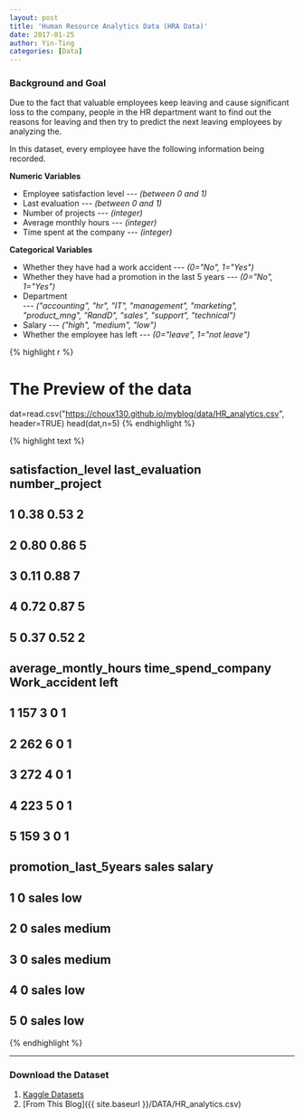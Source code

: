 ```yaml
---
layout: post
title: 'Human Resource Analytics Data (HRA Data)'
date: 2017-01-25
author: Yin-Ting
categories: [Data]
---
```

### Background and Goal
Due to the fact that valuable employees keep leaving and cause significant loss to the company, people in the HR department want to find out the reasons for leaving and then try to predict the next leaving employees by analyzing the.

In this dataset, every employee have the following information being recorded.

**Numeric Variables**

* Employee satisfaction level --- _(between 0 and 1)_
* Last evaluation --- _(between 0 and 1)_
* Number of projects --- _(integer)_
* Average monthly hours --- _(integer)_
* Time spent at the company --- _(integer)_

**Categorical Variables**

* Whether they have had a work accident --- _(0="No", 1="Yes")_
* Whether they have had a promotion in the last 5 years --- _(0="No", 1="Yes")_
* Department <br /> ---
  _("accounting", "hr", "IT", "management", "marketing", "product_mng", "RandD", "sales", "support", "technical")_
* Salary --- _("high", "medium", "low")_
* Whether the employee has left --- _(0="leave", 1="not leave")_


{% highlight r %}
# The Preview of the data
dat=read.csv("https://choux130.github.io/myblog/data/HR_analytics.csv",
             header=TRUE)
head(dat,n=5)
{% endhighlight %}



{% highlight text %}
##   satisfaction_level last_evaluation number_project
## 1               0.38            0.53              2
## 2               0.80            0.86              5
## 3               0.11            0.88              7
## 4               0.72            0.87              5
## 5               0.37            0.52              2
##   average_montly_hours time_spend_company Work_accident left
## 1                  157                  3             0    1
## 2                  262                  6             0    1
## 3                  272                  4             0    1
## 4                  223                  5             0    1
## 5                  159                  3             0    1
##   promotion_last_5years sales salary
## 1                     0 sales    low
## 2                     0 sales medium
## 3                     0 sales medium
## 4                     0 sales    low
## 5                     0 sales    low
{% endhighlight %}

***

### Download the Dataset
1. [Kaggle Datasets](https://www.kaggle.com/ludobenistant/hr-analytics)
2. [From This Blog]({{ site.baseurl }}/DATA/HR_analytics.csv)
